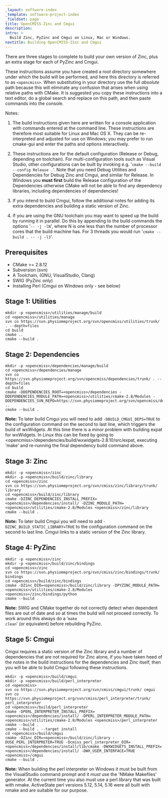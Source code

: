 ```yaml
---
_layout: software-index
_template: software-project-index
_fieldset: page
title: OpenCMISS-Zinc and Cmgui
description:
intro: >
  Build Zinc, PyZinc and Cmgui on Linux, Mac or Windows.
navtitle: Building OpenCMISS-Zinc and Cmgui
---
```

There are three stages to complete to build your own version of Zinc, plus an extra stage for each of PyZinc and Cmgui.

These instructions assume you have created a root directory somewhere under which the build will be performed, and here this directory is referred to as <code><opencmiss\></code>. When substituting in your directory use the full *absolute* path because this will eliminate any confusion that arises when using relative paths with CMake. It is suggested you copy these instructions into a text editor, do a global search and replace on this path, and then paste commands into the console.

Notes:

1. The build instructions given here are written for a console application with commands entered at the command line.  These instructions are therefore most suitable for Linux and Mac OS X. They can be re-interpreted and adjusted for use on Windows; you may prefer to run cmake-gui and enter the paths and options interactively.

2. These instructions are for the default configuration (Release or Debug, depending on toolchain). For multi-configuration tools such as Visual Studio, other configurations can be built by invoking e.g. '<code>cmake --build --config Release .</code>'. Note that you need Debug Utilities and Dependencies for Debug Zinc and Cmgui, and similar for Release. In Windows you **must first** build the Release configuration of the Dependencies otherwise CMake will not be able to find any dependency libraries, including dependencies of dependencies!

3. If you intend to build Cmgui, follow the additional notes for adding its extra dependencies and building a static version of Zinc.

4. If you are using the GNU toolchain you may want to speed up the build by running it in parallel. Do this by appending to the build commands the options '<code>-- -j -lN</code>', where N is one less than the number of processor cores that the build machine has. For 3 threads you would run '<code>cmake --build . -- -j -l3</code>'.

Prerequisites
-------------

* CMake >= 2.8.12
* Subversion (svn)
* A Toolchain, (GNU, VisualStudio, Clang)
* SWIG (PyZinc only)
* Installing Perl (Cmgui on Windows only - see below)

Stage 1: Utilities
------------------

    mkdir -p <opencmiss>/utilities/manage/build
    cd <opencmiss>/utilities/manage
    svn co https://svn.physiomeproject.org/svn/opencmiss/utilities/trunk/ . --depth=files
    cd build
    cmake ..
    cmake --build .

Stage 2: Dependencies
---------------------

    mkdir -p <opencmiss>/dependencies/manage/build
    cd <opencmiss>/dependencies/manage
    svn co https://svn.physiomeproject.org/svn/opencmiss/dependencies/trunk/ . --depth=files
    cd build
    cmake -DDEPENDENCIES_ROOT=<opencmiss>/dependencies -DDEPENDENCIES_MODULE_PATH=<opencmiss>/utilities/cmake-2.8/Modules -DDEPENDENCIES_SVN_REPO=https://svn.physiomeproject.org/svn/opencmiss/dependencies/trunk/ ..
    cmake --build .

**Note:** To later build Cmgui you will need to add <code>-DBUILD_CMGUI_DEPS=TRUE</code> to the configuration command on the second to last line, which triggers the build of wxWidgets. At this time there is a minor problem with building expat for wxWidgets. In Linux this can be fixed by going to <opencmiss\>/dependencies/build/wxwidgets-2.8.10/src/expat, executing 'make' and re-running the final dependency build command above.

Stage 3: Zinc
-------------

    mkdir -p <opencmiss>/zinc
    mkdir -p <opencmiss>/build/zinc/library
    cd <opencmiss>/zinc
    svn co https://svn.physiomeproject.org/svn/cmiss/zinc/library/trunk/ library
    cd <opencmiss>/build/zinc/library
    cmake -DZINC_DEPENDENCIES_INSTALL_PREFIX=<opencmiss>/dependencies/install/ -DZINC_MODULE_PATH=<opencmiss>/utilities/cmake-2.8/Modules <opencmiss>/zinc/library
    cmake --build .

**Note:** To later build Cmgui you will need to add <code>-DZINC_BUILD_STATIC_LIBRARY=TRUE</code> to the configuration command on the second to last line. Cmgui links to a static version of the Zinc library.

Stage 4: PyZinc
---------------

    mkdir -p <opencmiss>/zinc
    mkdir -p <opencmiss>/build/zinc/bindings
    cd <opencmiss>/zinc
    svn co https://svn.physiomeproject.org/svn/cmiss/zinc/bindings/trunk/ bindings
    cd <opencmiss>/build/zinc/bindings
    cmake -DZinc_DIR=<opencmiss>/build/zinc/library -DPYZINC_MODULE_PATH=<opencmiss>/utilities/cmake-2.8/Modules <opencmiss>/zinc/bindings/python
    cmake --build .

**Note:**  SWIG and CMake together do not correctly detect when dependent files are out of date and so at times the build will not proceed correctly.  To work around this always do a '<code>make clean</code>' (or equivalent) before rebuilding PyZinc.

Stage 5: Cmgui
--------------

Cmgui requires a static version of the Zinc library and a number of dependencies that are not required for Zinc alone, if you have taken heed of the notes in the build instructions for the dependencies and Zinc itself, then you will be able to build Cmgui following these instructions.

    mkdir -p <opencmiss>/build/cmgui
    mkdir -p <opencmiss>/build/perl_interpreter
    cd <opencmiss>
    svn co https://svn.physiomeproject.org/svn/cmiss/cmgui/trunk/ cmgui
    svn co https://svn.physiomeproject.org/svn/cmiss/perl_interpreter/trunk/ perl_interpreter
    cd <opencmiss>/build/perl_interpreter
    cmake -DPERL_INTERPRETER_INSTALL_PREFIX=<opencmiss>/dependencies/install/ -DPERL_INTERPRETER_MODULE_PATH=<opencmiss>/utilities/cmake-2.8/Modules <opencmiss>/perl_interpreter
    cmake --build .
    cmake --build . --target install
    cd <opencmiss>/build/cmgui
    cmake -DZinc_DIR=<opencmiss>/build/zinc/library -DUSE_PERL_INTERPRETER=TRUE -Dcmiss_perl_interpreter_DIR=<opencmiss>/dependencies/install/lib/cmake -DWXWIDGETS_INSTALL_PREFIX=<opencmiss>/dependencies/install/ -DWX_USER_INTERFACE=TRUE <opencmiss>/cmgui
    cmake --build .

**Note:** When building the perl interpreter on Windows it must be built from the VisualStudio command prompt and it *must* use the 'NMake Makefiles' generator.  At the current time you also must use a perl library that was built with nmake.  ActiveState perl versions 5.12, 5.14, 5.16 were all built with nmake and are suitable for our purpose.
